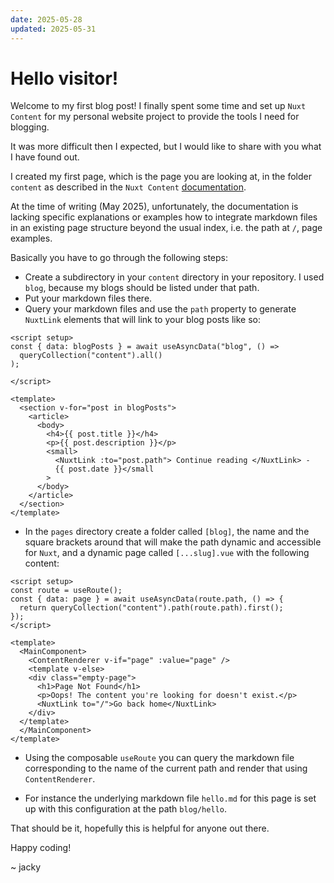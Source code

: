 ```yaml
---
date: 2025-05-28
updated: 2025-05-31
---
```


# Hello visitor!

Welcome to my first blog post! I finally spent some time and set up `Nuxt Content` for my personal website project to provide the tools I need for blogging.

It was more difficult then I expected, but I would like to share with you what I have found out.

I created my first page, which is the page you are looking at, in the folder `content` as described in the `Nuxt Content` [documentation](https://content.nuxt.com/docs/getting-started/installation).

At the time of writing (May 2025), unfortunately, the documentation is lacking specific explanations or examples how to integrate markdown files in an existing page structure beyond the usual index, i.e. the path at `/`, page examples.

Basically you have to go through the following steps:

- Create a subdirectory in your `content` directory in your repository. I used `blog`, because my blogs should be listed under that path.
- Put your markdown files there.
- Query your markdown files and use the `path` property to generate `NuxtLink` elements that will link to your blog posts like so:

```vue
<script setup>
const { data: blogPosts } = await useAsyncData("blog", () =>
  queryCollection("content").all()
);

</script>

<template>
  <section v-for="post in blogPosts">
    <article>
      <body>
        <h4>{{ post.title }}</h4>
        <p>{{ post.description }}</p>
        <small>
          <NuxtLink :to="post.path"> Continue reading </NuxtLink> -
          {{ post.date }}</small
        >
      </body>
    </article>
  </section>
</template>
```

- In the `pages` directory create a folder called `[blog]`, the name and the square brackets around that will make the path dynamic and accessible for `Nuxt`, and a dynamic page called `[...slug].vue` with the following content:
```vue
<script setup>
const route = useRoute();
const { data: page } = await useAsyncData(route.path, () => {
  return queryCollection("content").path(route.path).first();
});
</script>

<template>
  <MainComponent>
    <ContentRenderer v-if="page" :value="page" />
    <template v-else>
    <div class="empty-page">
      <h1>Page Not Found</h1>
      <p>Oops! The content you're looking for doesn't exist.</p>
      <NuxtLink to="/">Go back home</NuxtLink>
    </div>
  </template>
  </MainComponent>
</template>
```
- Using the composable `useRoute` you can query the markdown file corresponding to the name of the current path and render that using `ContentRenderer`.


- For instance the underlying markdown file `hello.md` for this page is set up with this configuration at the path `blog/hello`.

That should be it, hopefully this is helpful for anyone out there.

Happy coding!


~ jacky